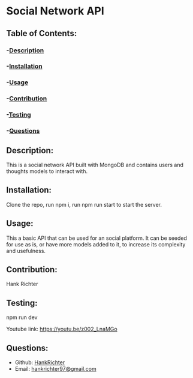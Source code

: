 # Social Network API
  
  ## Table of Contents:
  ### -[Description](#description)
  ### -[Installation](#instllation)
  ### -[Usage](#usage)
  ### -[Contribution](#contribution)
  ### -[Testing](#testing)
  ### -[Questions](#questions)

  ## Description:
  This is a social network API built with MongoDB and contains users and thoughts models to interact with.
  ## Installation:
  Clone the repo, run npm i, run npm run start to start the server.
  ## Usage:
  This a basic API that can be used for an social platform. It can be seeded for use as is, or have more models added to it, to increase its complexity and usefulness.
  ## Contribution:
  Hank Richter
  ## Testing:
  npm run dev
  
  Youtube link: https://youtu.be/z002_LnaMGo
  ## Questions:
  - Github: [HankRichter](https://github.com/HankRichter)
  - Email: [hankrichter97@gmail.com](mailto:user@example.com)